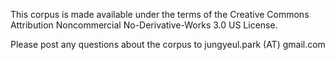 This corpus is made available under the terms of the Creative Commons Attribution Noncommercial No-Derivative-Works 3.0 US License.

Please post any questions about the corpus to jungyeul.park (AT) gmail.com
